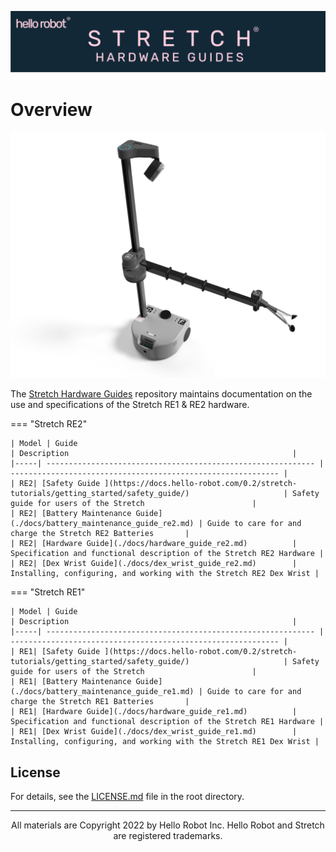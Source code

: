 ![](./docs/images/banner.png)

# Overview
![](./docs/images/stretch_top_view.png)

The [Stretch Hardware Guides](https://github.com/hello-robot/stretch_hardware_gides) repository maintains documentation on the use and specifications of the Stretch RE1 & RE2 hardware.

=== "Stretch RE2"
    
    | Model | Guide                                                        | Description                                                  |
    |-----| ------------------------------------------------------------ | ------------------------------------------------------------ |
    | RE2| [Safety Guide ](https://docs.hello-robot.com/0.2/stretch-tutorials/getting_started/safety_guide/)                     | Safety guide for users of the Stretch                        |
    | RE2| [Battery Maintenance Guide](./docs/battery_maintenance_guide_re2.md) | Guide to care for and charge the Stretch RE2 Batteries       |
    | RE2| [Hardware Guide](./docs/hardware_guide_re2.md)          | Specification and functional description of the Stretch RE2 Hardware |
    | RE2| [Dex Wrist Guide](./docs/dex_wrist_guide_re2.md)        | Installing, configuring, and working with the Stretch RE2 Dex Wrist |

=== "Stretch RE1"
    
    | Model | Guide                                                        | Description                                                  |
    |-----| ------------------------------------------------------------ | ------------------------------------------------------------ |
    | RE1| [Safety Guide ](https://docs.hello-robot.com/0.2/stretch-tutorials/getting_started/safety_guide/)                     | Safety guide for users of the Stretch                        |
    | RE1| [Battery Maintenance Guide](./docs/battery_maintenance_guide_re1.md) | Guide to care for and charge the Stretch RE1 Batteries       |
    | RE1| [Hardware Guide](./docs/hardware_guide_re1.md)          | Specification and functional description of the Stretch RE1 Hardware |
    | RE1| [Dex Wrist Guide](./docs/dex_wrist_guide_re1.md)        | Installing, configuring, and working with the Stretch RE1 Dex Wrist |




## License

For details, see the [LICENSE.md](https://github.com/hello-robot/stretch_hardware_guides/blob/master/LICENSE.md) file in the root directory. 

------
<div align="center"> All materials are Copyright 2022 by Hello Robot Inc. Hello Robot and Stretch are registered trademarks.</div>
